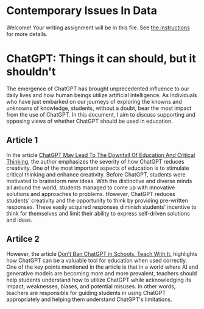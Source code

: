# Contemporary Issues In Data

Welcome! Your writing assignment will be in this file.  See [the instructions](./instructions.md) for more details.

 # ChatGPT: Things it can should, but it shouldn't  
The emergence of ChatGPT has brought unprecedented influence to our daily lives and how human beings utilize artificial intelligence. As individuals who have just embarked on our journeys of exploring the knowns and unknowns of knowledge, students, without a doubt, bear the most impact from the use of ChatGPT. In this document, I aim to discuss supporting and opposing views of whether ChatGPT should be used in education.

## Article 1 
In the article [ChatGPT May Lead To The Downfall Of Education And Critical Thinking][Opposing Article], the author emphasizes the severity of how ChatGPT reduces creativity. One of the most important aspects of education is to stimulate critical thinking and enhance creativity. Before ChatGPT, students were motivated to brainstorm new ideas. With the distinctive and diverse minds all around the world, students managed to come up with innovative solutions and approaches to problems. However, ChatGPT reduces students' creativity and the opportunity to think by providing pre-written responses. These easily acquired responses diminish students' incentive to think for themselves and limit their ability to express self-driven solutions and ideas.

## Artilce 2
However, the article [Don’t Ban ChatGPT in Schools. Teach With It.][Supporting Article] highlights how ChatGPT can be a valuable tool for education when used correctly. One of the key points mentioned in the article is that in a world where AI and generative models are becoming more and more prevalent, teachers should help students understand how to utilize ChatGPT while acknowledging its impact, weaknesses, biases, and potential misuses. In other words, teachers are responsible for guiding students in using ChatGPT appropriately and helping them understand ChatGPT's limitations.


[Opposing Article]: https://www.techbusinessnews.com.au/blog/chatgpt-may-lead-to-the-downfall-of-eduction-and-critical-thinking/#:~:text=Reduces%20creativity%3A%20Chat%20GPT%20generates,learn%20and%20understand%20the%20material.

[Supporting Article]: https://www.nytimes.com/2023/01/12/technology/chatgpt-schools-teachers.html
